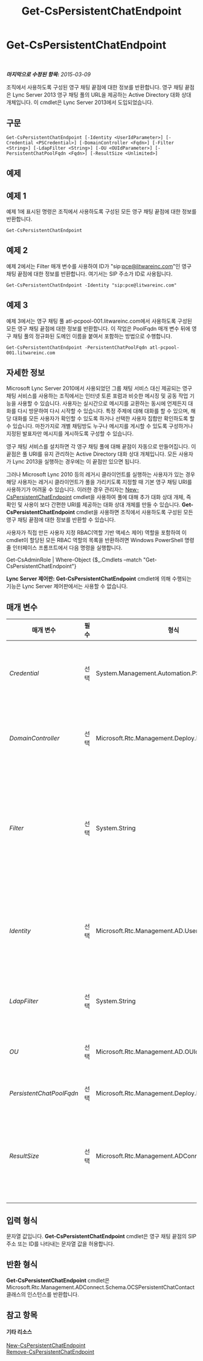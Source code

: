 ﻿---
title: Get-CsPersistentChatEndpoint
TOCTitle: Get-CsPersistentChatEndpoint
ms:assetid: 2c37edd6-6892-4b2d-8586-6f59ab668d4b
ms:mtpsurl: https://technet.microsoft.com/ko-kr/library/JJ204764(v=OCS.15)
ms:contentKeyID: 49303153
ms.date: 08/10/2015
mtps_version: v=OCS.15
ms.translationtype: HT
---

# Get-CsPersistentChatEndpoint

 

_**마지막으로 수정된 항목:** 2015-03-09_

조직에서 사용하도록 구성된 영구 채팅 끝점에 대한 정보를 반환합니다. 영구 채팅 끝점은 Lync Server 2013 영구 채팅 풀의 URL을 제공하는 Active Directory 대화 상대 개체입니다. 이 cmdlet은 Lync Server 2013에서 도입되었습니다.

## 구문

    Get-CsPersistentChatEndpoint [-Identity <UserIdParameter>] [-Credential <PSCredential>] [-DomainController <Fqdn>] [-Filter <String>] [-LdapFilter <String>] [-OU <OUIdParameter>] [-PersistentChatPoolFqdn <Fqdn>] [-ResultSize <Unlimited>]

## 예제

## 예제 1

예제 1에 표시된 명령은 조직에서 사용하도록 구성된 모든 영구 채팅 끝점에 대한 정보를 반환합니다.

    Get-CsPersistentChatEndpoint

## 예제 2

예제 2에서는 Filter 매개 변수를 사용하여 ID가 "sip:pce@litwareinc.com"인 영구 채팅 끝점에 대한 정보를 반환합니다. 여기서는 SIP 주소가 ID로 사용됩니다.

    Get-CsPersistentChatEndpoint -Identity "sip:pce@litwareinc.com"

## 예제 3

예제 3에서는 영구 채팅 풀 atl-pcpool-001.litwareinc.com에서 사용하도록 구성된 모든 영구 채팅 끝점에 대한 정보를 반환합니다. 이 작업은 PoolFqdn 매개 변수 뒤에 영구 채팅 풀의 정규화된 도메인 이름을 붙여서 포함하는 방법으로 수행합니다.

    Get-CsPersistentChatEndpoint -PersistentChatPoolFqdn atl-pcpool-001.litwareinc.com

## 자세한 정보

Microsoft Lync Server 2010에서 사용되었던 그룹 채팅 서비스 대신 제공되는 영구 채팅 서비스를 사용하는 조직에서는 인터넷 토론 포럼과 비슷한 메시징 및 공동 작업 기능을 사용할 수 있습니다. 사용자는 실시간으로 메시지를 교환하는 동시에 언제든지 대화를 다시 방문하여 다시 시작할 수 있습니다. 특정 주제에 대해 대화를 할 수 있으며, 해당 대화를 모든 사용자가 확인할 수 있도록 하거나 선택한 사용자 집합만 확인하도록 할 수 있습니다. 마찬가지로 개별 채팅방도 누구나 메시지를 게시할 수 있도록 구성하거나 지정된 발표자만 메시지를 게시하도록 구성할 수 있습니다.

영구 채팅 서비스를 설치하면 각 영구 채팅 풀에 대해 끝점이 자동으로 만들어집니다. 이 끝점은 풀 URI를 유지 관리하는 Active Directory 대화 상대 개체입니다. 모든 사용자가 Lync 2013을 실행하는 경우에는 이 끝점만 있으면 됩니다.

그러나 Microsoft Lync 2010 등의 레거시 클라이언트를 실행하는 사용자가 있는 경우 해당 사용자는 레거시 클라이언트가 풀을 가리키도록 지정할 때 기본 영구 채팅 URI를 사용하기가 어려울 수 있습니다. 이러한 경우 관리자는 [New-CsPersistentChatEndpoint](new-cspersistentchatendpoint.md) cmdlet을 사용하여 풀에 대해 추가 대화 상대 개체, 즉 확인 및 사용이 보다 간편한 URI를 제공하는 대화 상대 개체를 만들 수 있습니다. **Get-CsPersistentChatEndpoint** cmdlet을 사용하면 조직에서 사용하도록 구성된 모든 영구 채팅 끝점에 대한 정보를 반환할 수 있습니다.

사용자가 직접 만든 사용자 지정 RBAC(역할 기반 액세스 제어) 역할을 포함하여 이 cmdlet이 할당된 모든 RBAC 역할의 목록을 반환하려면 Windows PowerShell 명령줄 인터페이스 프롬프트에서 다음 명령을 실행합니다.

Get-CsAdminRole | Where-Object {$\_.Cmdlets –match "Get-CsPersistentChatEndpoint"}

**Lync Server 제어판:** **Get-CsPersistentChatEndpoint** cmdlet에 의해 수행되는 기능은 Lync Server 제어판에서는 사용할 수 없습니다.

## 매개 변수


<table>
<colgroup>
<col style="width: 25%" />
<col style="width: 25%" />
<col style="width: 25%" />
<col style="width: 25%" />
</colgroup>
<thead>
<tr class="header">
<th>매개 변수</th>
<th>필수</th>
<th>형식</th>
<th>설명</th>
</tr>
</thead>
<tbody>
<tr class="odd">
<td><p><em>Credential</em></p></td>
<td><p>선택</p></td>
<td><p>System.Management.Automation.PSCredential</p></td>
<td><p>대체 자격 증명으로 <strong>Get-CsPersistentChatEndpoint</strong> cmdlet을 실행할 수 있게 합니다. Windows에 로그온하는 데 사용한 계정에 사용자 개체를 사용하는 데 필요한 권한이 없는 경우 이 기능이 필요할 수 있습니다.</p>
<p>Credential 매개 변수를 사용하려면 먼저 <strong>Get-Credential</strong> cmdlet을 사용하여 PSCredential 개체를 만들어야 합니다.</p></td>
</tr>
<tr class="even">
<td><p><em>DomainController</em></p></td>
<td><p>선택</p></td>
<td><p>Microsoft.Rtc.Management.Deploy.Fqdn</p></td>
<td><p>사용자 정보를 검색하기 위해 지정한 도메인 컨트롤러에 연결할 수 있습니다. 특정 도메인 컨트롤러에 연결하려면 DomainController 매개 변수 뒤에 FQDN(정규화된 도메인 이름)을 포함합니다. 예를 들면 다음과 같습니다.</p>
<p>-DomainController &quot;atl-dc-001.litwareinc.com&quot;</p></td>
</tr>
<tr class="odd">
<td><p><em>Filter</em></p></td>
<td><p>선택</p></td>
<td><p>System.String</p></td>
<td><p>Lync Server 관련 특성을 필터링하여 반환된 데이터를 제한할 수 있습니다. 예를 들어, 특정 음성 정책이 할당된 영구 채팅 끝점 또는 특정 음성 정책이 할당되지 않은 끝점에 대한 데이터만 반환하도록 제한할 수 있습니다.</p>
<p>Filter 매개 변수는 <strong>Where-Object</strong> cmdlet에 사용되는 것과 동일한 Windows PowerShell 필터링 구문을 사용합니다. 예를 들어 사용자별 회의 정책이 할당된 끝점만 반환하는 필터는 다음과 같이 표시됩니다. 여기서 ConferencingPolicy는 Active Directory 특성을 나타내고, -ne는 비교 연산자(같지 않음)를 나타내고, $Null(기본 제공 Windows PowerShell 변수)은 필터 값을 나타냅니다.</p>
<p>-Filter {ConferencingPolicy -ne $Null}</p></td>
</tr>
<tr class="even">
<td><p><em>Identity</em></p></td>
<td><p>선택</p></td>
<td><p>Microsoft.Rtc.Management.AD.UserIdParameter</p></td>
<td><p>반환할 영구 채팅 끝점의 고유 식별자입니다. 끝점 ID는 보통 다음과 같이 끝점의 SIP 주소나 표시 이름을 사용하여 지정됩니다.</p>
<p>-Identity &quot;sip:pcEndpoint1@litwareinc.com&quot;</p>
<p>그러나 다음과 같이 끝점의 전체 ID를 사용할 수도 있습니다.</p>
<p>-Identity &quot;CN={33e5014b-dcba-46b5-9bf7-48f4d5fca69d}, CN=Application Contacts,CN=RTC Service,CN=Services,CN=Configuration,DC=litwareinc,DC=com&quot;</p></td>
</tr>
<tr class="odd">
<td><p><em>LdapFilter</em></p></td>
<td><p>선택</p></td>
<td><p>System.String</p></td>
<td><p>일반 Active Directory 특성(즉, Lync Server와 관련되지 않은 특성)을 필터링하여 반환되는 데이터를 제한할 수 있습니다. 영구 채팅 끝점에는 Lync Server 특성이 아닌 항목이 거의 없으므로 이 매개 변수는 최소한의 값으로 설정하면 됩니다.</p></td>
</tr>
<tr class="even">
<td><p><em>OU</em></p></td>
<td><p>선택</p></td>
<td><p>Microsoft.Rtc.Management.AD.OUIdParameter</p></td>
<td><p>특정 OU(조직 구성 단위) 또는 컨테이너의 사용자 계정에 대한 정보를 반환할 수 있습니다. 새 영구 채팅 끝점은 모두 같은 Active Directory 컨테이너(ApplicationContacts/RTC Service/Services/Configuration)에서 만들어지므로 이 매개 변수는 최소한의 값으로 설정하면 됩니다.</p></td>
</tr>
<tr class="odd">
<td><p><em>PersistentChatPoolFqdn</em></p></td>
<td><p>선택</p></td>
<td><p>Microsoft.Rtc.Management.Deploy.Fqdn</p></td>
<td><p>영구 채팅 끝점과 연결된 영구 채팅 풀의 정규화된 도메인 이름입니다.</p></td>
</tr>
<tr class="even">
<td><p><em>ResultSize</em></p></td>
<td><p>선택</p></td>
<td><p>Microsoft.Rtc.Management.ADConnect.Core.Unlimited</p></td>
<td><p>cmdlet에서 반환되는 레코드 수를 제한하는 데 사용됩니다. 예를 들어 포리스트에 있는 사용자 수에 상관없이 7명의 연락처를 반환하려면 ResultSize 매개 변수를 포함하고 매개 변수 값을 7로 설정합니다. 반환될 7명의 사용자를 지정하는 방법은 없습니다.</p>
<p>결과 크기는 0에서 2147483647(포함) 사이의 임의 정수로 설정할 수 있습니다. 0으로 설정할 경우 명령이 실행되지만 데이터가 반환되지 않습니다. ResultSize를 7로 설정했지만 포리스트에 연락처가 3개만 있는 경우 3개의 연락처가 반환된 다음 오류 없이 완료됩니다.</p></td>
</tr>
</tbody>
</table>


## 입력 형식

문자열 값입니다. **Get-CsPersistentChatEndpoint** cmdlet은 영구 채팅 끝점의 SIP 주소 또는 ID를 나타내는 문자열 값을 허용합니다.

## 반환 형식

**Get-CsPersistentChatEndpoint** cmdlet은 Microsoft.Rtc.Management.ADConnect.Schema.OCSPersistentChatContact 클래스의 인스턴스를 반환합니다.

## 참고 항목

#### 기타 리소스

[New-CsPersistentChatEndpoint](new-cspersistentchatendpoint.md)  
[Remove-CsPersistentChatEndpoint](remove-cspersistentchatendpoint.md)

